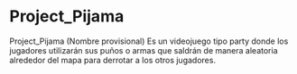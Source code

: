 # Project_Pijama
Project_Pijama (Nombre provisional) Es un videojuego tipo party donde los jugadores utilizarán sus puños o armas que saldrán de manera aleatoria alrededor del mapa para derrotar a los otros jugadores.
